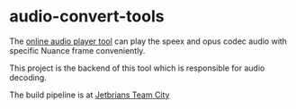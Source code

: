 # audio-convert-tools

The [online audio player tool](https://audio.yxzhm.com) can play the speex and opus codec audio with specific Nuance frame conveniently.

This project is the backend of this tool which is responsible for audio decoding. 

The build pipeline is at [Jetbrians Team City](https://team-city.yxzhm.com/project.html?projectId=AudioConvertTools&tab=projectOverview)
